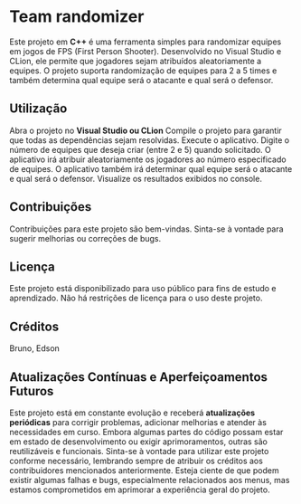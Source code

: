 # Team randomizer

Este projeto em **C++** é uma ferramenta simples para randomizar equipes em jogos de FPS (First Person Shooter). Desenvolvido no Visual Studio e CLion, ele permite que jogadores sejam atribuídos aleatoriamente a equipes. O projeto suporta randomização de equipes para 2 a 5 times e também determina qual equipe será o atacante e qual será o defensor.

## Utilização

Abra o projeto no **Visual Studio ou CLion**
Compile o projeto para garantir que todas as dependências sejam resolvidas.
Execute o aplicativo.
Digite o número de equipes que deseja criar (entre 2 e 5) quando solicitado.
O aplicativo irá atribuir aleatoriamente os jogadores ao número especificado de equipes.
O aplicativo também irá determinar qual equipe será o atacante e qual será o defensor.
Visualize os resultados exibidos no console.

## Contribuições

Contribuições para este projeto são bem-vindas. Sinta-se à vontade para sugerir melhorias ou correções de bugs.

## Licença

Este projeto está disponibilizado para uso público para fins de estudo e aprendizado. Não há restrições de licença para o uso deste projeto.

## Créditos

Bruno, Edson

## Atualizações Contínuas e Aperfeiçoamentos Futuros

Este projeto está em constante evolução e receberá **atualizações periódicas** para corrigir problemas, adicionar melhorias e atender às necessidades em curso. Embora algumas partes do código possam estar em estado de desenvolvimento ou exigir aprimoramentos, outras são reutilizáveis e funcionais. Sinta-se à vontade para utilizar este projeto conforme necessário, lembrando sempre de atribuir os créditos aos contribuidores mencionados anteriormente. Esteja ciente de que podem existir algumas falhas e bugs, especialmente relacionados aos menus, mas estamos comprometidos em aprimorar a experiência geral do projeto.
